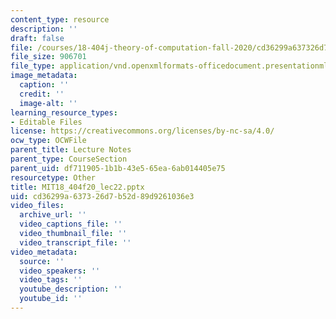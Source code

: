 ```yaml
---
content_type: resource
description: ''
draft: false
file: /courses/18-404j-theory-of-computation-fall-2020/cd36299a637326d7b52d89d9261036e3_MIT18_404f20_lec22.pptx
file_size: 906701
file_type: application/vnd.openxmlformats-officedocument.presentationml.presentation
image_metadata:
  caption: ''
  credit: ''
  image-alt: ''
learning_resource_types:
- Editable Files
license: https://creativecommons.org/licenses/by-nc-sa/4.0/
ocw_type: OCWFile
parent_title: Lecture Notes
parent_type: CourseSection
parent_uid: df711905-1b1b-43e5-65ea-6ab014405e75
resourcetype: Other
title: MIT18_404f20_lec22.pptx
uid: cd36299a-6373-26d7-b52d-89d9261036e3
video_files:
  archive_url: ''
  video_captions_file: ''
  video_thumbnail_file: ''
  video_transcript_file: ''
video_metadata:
  source: ''
  video_speakers: ''
  video_tags: ''
  youtube_description: ''
  youtube_id: ''
---
```

